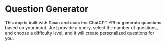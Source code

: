 # Question Generator
This app is built with React and uses the ChatGPT API to generate questions based on your input. Just provide a query, select the number of questions, and choose a difficulty level, and it will create personalized questions for you.